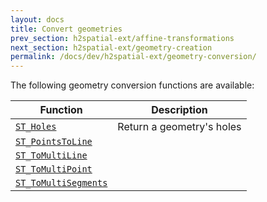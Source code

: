 ```yaml
---
layout: docs
title: Convert geometries
prev_section: h2spatial-ext/affine-transformations
next_section: h2spatial-ext/geometry-creation
permalink: /docs/dev/h2spatial-ext/geometry-conversion/
---
```


The following geometry conversion functions are available:

| Function | Description |
| - | - |
| [`ST_Holes`](../../ST_Holes) | Return a geometry's holes |
| [`ST_PointsToLine`](../../ST_PointsToLine) |  |
| [`ST_ToMultiLine`](../../ST_ToMultiLine) |  |
| [`ST_ToMultiPoint`](../../ST_ToMultiPoint) |  |
| [`ST_ToMultiSegments`](../../ST_ToMultiSegments) |  |
